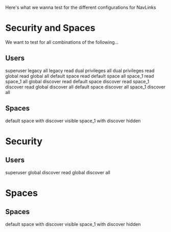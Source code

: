 Here's what we wanna test for the different configurations for NavLinks

# Security and Spaces

We want to test for all combinations of the following...

## Users
superuser
legacy all
legacy read
dual privileges all
dual privileges read
global read
global all
default space read
default space all
space_1 read
space_1 all
global discover read
default space discover read
space_1 discover read
global discover all
default space discover all
space_1 discover all

## Spaces
default space with discover visible
space_1 with discover hidden

# Security

## Users
superuser
global discover read
global discover all

# Spaces

## Spaces
default space with discover visible
space_1 with discover hidden
